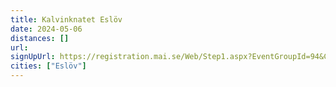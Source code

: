 ```yaml
---
title: Kalvinknatet Eslöv
date: 2024-05-06
distances: []
url:
signUpUrl: https://registration.mai.se/Web/Step1.aspx?EventGroupId=94&CompetitionId=452
cities: ["Eslöv"]
---
```

